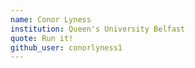 ```yaml
---
name: Conor Lyness
institution: Queen's University Belfast
quote: Run it!
github_user: conorlyness1
---
```

